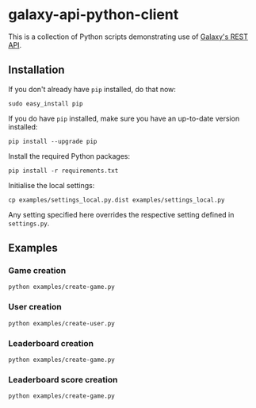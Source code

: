 # galaxy-api-python-client

This is a collection of Python scripts demonstrating use of [Galaxy's REST API](https://github.com/mozilla/galaxy-api).


## Installation

If you don't already have `pip` installed, do that now:

    sudo easy_install pip

If you do have `pip` installed, make sure you have an up-to-date version installed:

    pip install --upgrade pip

Install the required Python packages:

    pip install -r requirements.txt

Initialise the local settings:

    cp examples/settings_local.py.dist examples/settings_local.py

Any setting specified here overrides the respective setting defined in `settings.py`.


## Examples



### Game creation

    python examples/create-game.py

### User creation

    python examples/create-user.py

### Leaderboard creation

    python examples/create-game.py

### Leaderboard score creation

    python examples/create-game.py
